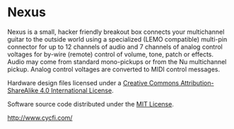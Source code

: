 # Nexus
Nexus is a small, hacker friendly breakout box connects your multichannel guitar to the outside world using a specialized (LEMO compatible) multi-pin connector for up to 12 channels of audio and 7 channels of analog control voltages for by-wire (remote) control of volume, tone, patch or effects. Audio may come from standard mono-pickups or from the Nu multichannel pickup. Analog control voltages are converted to MIDI control messages.

Hardware design files licensed under a [Creative Commons Attribution-ShareAlike 4.0 International License](https://creativecommons.org/licenses/by-sa/4.0/).

Software source code distributed under the [MIT License](https://opensource.org/licenses/MIT).

http://www.cycfi.com/
